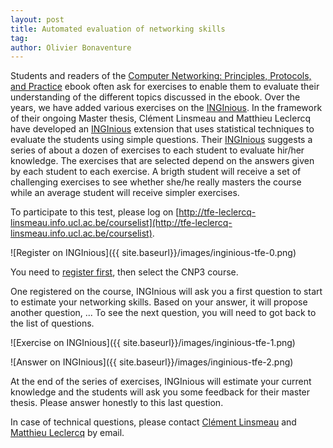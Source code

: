 ```yaml
---
layout: post
title: Automated evaluation of networking skills
tag: 
author: Olivier Bonaventure
---
```


Students and readers of the 
[Computer Networking: Principles, Protocols, and Practice](https://www.computer-networking.info) ebook
often ask for exercises to enable them to evaluate their understanding of the different topics discussed in
the ebook. Over the years, we have added various exercises on the [INGInious](https://www.inginious.org).
In the framework of their ongoing Master thesis, Clément Linsmeau and Matthieu Leclercq have developed
an [INGInious](https://www.inginious.org) extension that uses statistical techniques to evaluate the
students using simple questions. Their [INGInious](https://www.inginious.org) suggests a series of about a
dozen of exercises to each student to evaluate hir/her knowledge. The exercises that are selected
depend on the answers given by each student to each exercise. A brigth student will receive a set
of challenging exercises to see whether she/he really masters the course while an average student
will receive simpler exercises.

To participate to this test, please log on [http://tfe-leclercq-linsmeau.info.ucl.ac.be/courselist](http://tfe-leclercq-linsmeau.info.ucl.ac.be/courselist).

![Register on INGInious]({{ site.baseurl}}/images/inginious-tfe-0.png)

You need to [register first](http://tfe-leclercq-linsmeau.info.ucl.ac.be/register), then select the CNP3 course.


One registered on the course, INGInious will ask you a first question to start to estimate your
networking skills. Based on your answer, it will propose another question, ... To see the next question,
you will need to got back to the list of questions.

![Exercise on INGInious]({{ site.baseurl}}/images/inginious-tfe-1.png)



![Answer on INGInious]({{ site.baseurl}}/images/inginious-tfe-2.png)

At the end of the series of exercises, INGInious will estimate your current knowledge and the students
will ask you some feedback for their master thesis. Please answer honestly to this last question.



In case of technical questions, please contact [Clément Linsmeau](clement.linsmeau@student.uclouvain.be) and [Matthieu Leclercq](mailto:ma.leclercq@student.uclouvain.be) by email.

